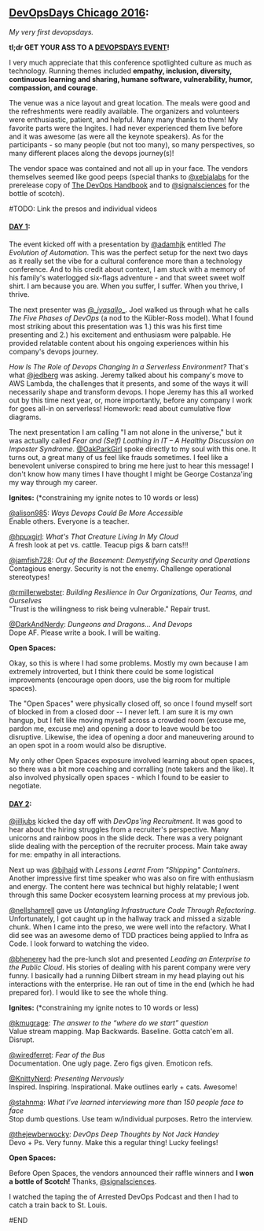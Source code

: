 [DevOpsDays Chicago 2016](https://www.devopsdays.org/events/2016-chicago/program/):  
--
*My very first devopsdays.*

__tl;dr GET YOUR ASS TO A [DEVOPSDAYS EVENT](https://www.devopsdays.org/events/)!__

I very much appreciate that this conference spotlighted culture as much as technology.  Running themes included __empathy, inclusion, diversity, continuous learning and sharing, humane software, vulnerability, humor, compassion, and courage__.

The venue was a nice layout and great location.  The meals were good and the refreshments were readily available.  The organizers and volunteers were enthusiastic, patient, and helpful.  Many many thanks to them!  My favorite parts were the Ingites.  I had never experienced them live before and it was awesome (as were all the keynote speakers).   As for the participants - so many people (but not too many), so many perspectives, so many different places along the devops journey(s)!  

The vendor space was contained and not all up in your face.  The vendors themselves seemed like good peeps (special thanks to [@xebialabs](https://twitter.com/xebialabs) for the prerelease copy of [The DevOps Handbook](https://www.amazon.com/DevOps-Handbook-World-Class-Reliability-Organizations/dp/1942788002) and to [@signalsciences](https://twitter.com/signalsciences) for the bottle of scotch).  

#TODO: Link the presos and individual videos

#### [DAY 1](https://www.youtube.com/watch?v=U9wBgFEnWjY):

The event kicked off with a presentation by [@adamhjk](https://twitter.com/adamhjk) entitled _The Evolution of Automation_.  This was the perfect setup for the next two days as it really set the vibe for a cultural conference more than a technology conference. And to his credit about context, I am stuck with a memory of his family's waterlogged six-flags adventure - and that sweet sweet wolf shirt.  I am because you are. When you suffer, I suffer.  When you thrive, I thrive.

The next presenter was [@\__jvasallo__](https://twitter.com/__jvasallo__).  Joel walked us through what he calls _The Five Phases of DevOps_ (a nod to the Kübler-Ross model).  What I found most striking about this presentation was 1.) this was his first time presenting  and 2.)  his excitement and enthusiasm were palpable.   He provided relatable content about his ongoing experiences within his company's devops journey.

_How Is The Role of Devops Changing In a Serverless Environment?_  That's what [@jedberg](https://twitter.com/jedberg) was asking.   Jeremy talked about his company's move to AWS Lambda, the challenges that it presents, and some of the ways it will necessarily shape and transform devops.   I hope Jeremy has this all worked out by this time next year, or, more importantly, before any company I work for goes all-in on serverless!  Homework:  read about cumulative flow diagrams.

The next presentation I am calling "I am not alone in the universe," but it was actually called _Fear and (Self) Loathing in IT – A Healthy Discussion on Imposter Syndrome_.  [@OakParkGirl](https://twitter.com/OakParkGirl) spoke directly to my soul with this one.   It turns out, a great many of us feel like frauds sometimes.   I feel like a benevolent universe conspired to bring me here just to hear this message!  I don't know how many times I have thought I might be George Costanza'ing my way through my career.  

__Ignites:__
(\*constraining my ignite notes to 10 words or less)

[@alison985](https://twitter.com/alison985): _Ways Devops Could Be More Accessible_  
Enable others. Everyone is a teacher.

[@hpuxgirl](https://twitter.com/hpuxgirl): _What's That Creature Living In My Cloud_  
A fresh look at pet vs. cattle.  Teacup pigs & barn cats!!!

[@jamfish728](https://twitter.com/jamfish728): _Out of the Basement: Demystifying Security and Operations_  
Contagious energy. Security is not the enemy. Challenge operational stereotypes!

[@rmillerwebster](https://twitter.com/rmillerwebster): _Building Resilience In Our Organizations, Our Teams, and Ourselves_  
"Trust is the willingness to risk being vulnerable." Repair trust.

[@DarkAndNerdy](https://twitter.com/DarkAndNerdy): _Dungeons and Dragons... And Devops_  
Dope AF.  Please write a book.  I will be waiting.

__Open Spaces:__

Okay, so this is where I had some problems.  Mostly my own because I am extremely introverted, but I think there could be some logistical  improvements (encourage open doors, use the big room for multiple spaces).   

The "Open Spaces"  were physically closed off, so once I found myself sort of blocked in from a closed door -- I never left.   I am sure it is my own hangup, but I felt like moving myself across a crowded room (excuse me, pardon me, excuse me) and opening a door to leave would be too disruptive.  Likewise, the idea of opening a door and maneuvering around to an open spot in a room would also be disruptive.   

My only other Open Spaces exposure involved learning about open spaces, so there was a bit more coaching and corralling (note takers and the like).  It also involved physically open spaces - which I found to be easier to negotiate.

#### [DAY 2](https://www.youtube.com/watch?v=Z9bY-R_pNoM):

[@jilljubs](https://twitter.com/jilljubs) kicked the day off with _DevOps'ing Recruitment_.  It was good to hear about the hiring struggles from a recruiter's perspective. Many unicorns and rainbow poos in the slide deck.  There was a very poignant slide dealing with the perception of the recruiter process.  Main take away for me:  empathy in all interactions.

Next up was [@bjhaid](https://twitter.com/bjhaid) with _Lessons Learnt From "Shipping" Containers_.  Another impressive first time speaker who was also  on fire with enthusiasm and energy.  The content here was technical but highly relatable; I went through this same Docker ecosystem learning process at my previous job.

[@nellshamrell](https://twitter.com/nellshamrell) gave us _Untangling Infrastructure Code Through Refactoring_.  Unfortunately, I got caught up in the hallway track and missed a sizable chunk.  When I came into the preso, we were well into the refactory.  What I did see was an awesome demo of TDD practices being applied to Infra as Code.  I look forward to watching the video.

[@bhenerey](https://twitter.com/bhenerey) had the pre-lunch slot and presented _Leading an Enterprise to the Public Cloud_.  His stories of dealing with his parent company were very funny.  I basically had a running Dilbert stream in my head playing out his interactions with the enterprise.  He ran out of time in the end (which he had prepared for).  I would like to see the whole thing.

__Ignites:__
(\*constraining my ignite notes to 10 words or less)  

[@kmugrage](https://twitter.com/kmugrage): _The answer to the “where do we start” question_  
Value stream mapping. Map Backwards. Baseline. Gotta catch'em all. Disrupt.

[@wiredferret](https://twitter.com/wiredferret): _Fear of the Bus_  
Documentation. One ugly page. Zero figs given. Emoticon refs.

[@KnittyNerd](https://twitter.com/KnittyNerd): _Presenting Nervously_  
Inspired.  Inspiring.  Inspirational.  Make outlines early + cats. Awesome!

[@stahnma](https://twitter.com/stahnma): _What I’ve learned interviewing more than 150 people face to face_  
Stop dumb questions. Use team w/individual purposes.  Retro the interview.

[@thejewberwocky](https://twitter.com/thejewberwocky): _DevOps Deep Thoughts by Not Jack Handey_  
Devo + Ps.  Very funny. Make this a regular thing!  Lucky feelings!



__Open Spaces:__

Before Open Spaces, the vendors announced their raffle winners and  __I won a bottle of Scotch!__  Thanks, [@signalsciences](https://twitter.com/signalsciences).

I watched the taping the of Arrested DevOps Podcast and then I had to catch a train back to St. Louis.


#END
